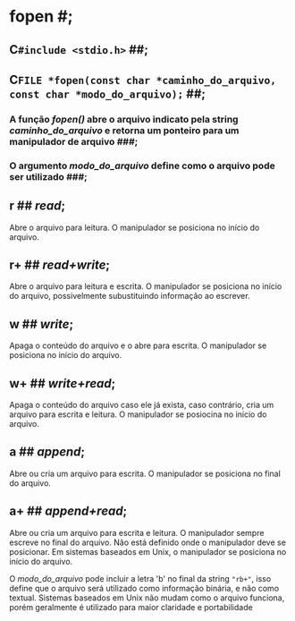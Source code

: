 # fopen #;

## C`#include <stdio.h>` ##;
## C`FILE *fopen(const char *caminho_do_arquivo, const char *modo_do_arquivo);` ##;

### A função _fopen()_ abre o arquivo indicato pela string _caminho_do_arquivo_ e retorna um ponteiro para um manipulador de arquivo ###;
### O argumento _modo_do_arquivo_ define como o arquivo pode ser utilizado ###;


## r ## _read_;
Abre o arquivo para leitura. O manipulador se posiciona no início do arquivo.


## r+ ## _read+write_;
Abre o arquivo para leitura e escrita. O manipulador se posiciona no início do
arquivo, possivelmente subustituindo informação ao escrever.


## w ## _write_;
Apaga o conteúdo do arquivo e o abre para escrita. O manipulador se posiciona
no início do arquivo.


## w+ ## _write+read_;
Apaga o conteúdo do arquivo caso ele já exista, caso contrário, cria um arquivo
para escrita e leitura. O manipulador se posiocina no início do arquivo.


## a ## _append_;
Abre ou cria um arquivo para escrita. O manipulador se posiciona no final do arquivo.


## a+ ## _append+read_;
Abre ou cria um arquivo para escrita e leitura. O manipulador sempre escreve no final do arquivo.
Não está definido onde o manipulador deve se posicionar.
Em sistemas baseados em Unix, o manipulador se posiciona no início do arquivo.


O _modo_do_arquivo_ pode incluir a letra 'b' no final da string `"rb+"`, isso define
que o arquivo será utilizado como informação binária, e não como textual.
Sistemas baseados em Unix não mudam como o arquivo funciona, porém
geralmente é utilizado para maior claridade e portabilidade

